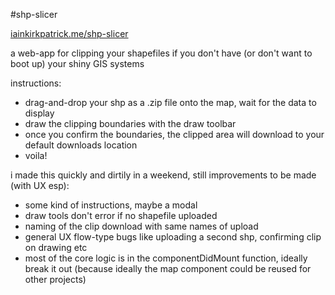 #shp-slicer

[iainkirkpatrick.me/shp-slicer](http://iainkirkpatrick.me/shp-slicer)

a web-app for clipping your shapefiles if you don't have (or don't want to boot up) your shiny GIS systems

instructions:
- drag-and-drop your shp as a .zip file onto the map, wait for the data to display
- draw the clipping boundaries with the draw toolbar
- once you confirm the boundaries, the clipped area will download to your default downloads location
- voila!

i made this quickly and dirtily in a weekend, still improvements to be made (with UX esp):
- some kind of instructions, maybe a modal
- draw tools don't error if no shapefile uploaded
- naming of the clip download with same names of upload
- general UX flow-type bugs like uploading a second shp, confirming clip on drawing etc
- most of the core logic is in the componentDidMount function, ideally break it out (because ideally the map component could be reused for other projects)
